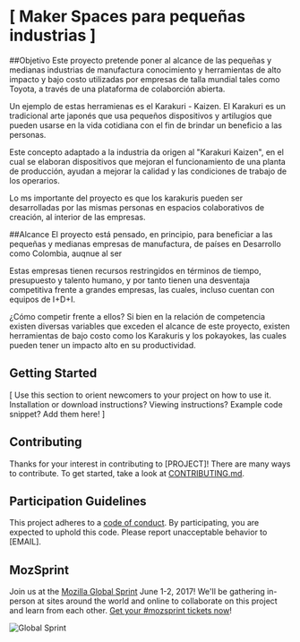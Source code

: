 # [ Maker Spaces para pequeñas industrias ]

##Objetivo
Este proyecto pretende poner al alcance de las pequeñas y medianas industrias de manufactura conocimiento y herramientas de alto impacto y bajo costo utilizadas por empresas de talla mundial tales como Toyota, a través de una plataforma de colaborción abierta.

Un ejemplo de estas herramienas es el Karakuri - Kaizen. El Karakuri es un tradicional arte japonés que usa pequeños dispositivos y artilugios que pueden usarse en la vida cotidiana con el fin de brindar un beneficio a las personas. 

Este concepto adaptado a la industria da origen al "Karakuri Kaizen", en el cual se elaboran dispositivos que mejoran el funcionamiento de una planta de producción, ayudan a mejorar la calidad y las condiciones de trabajo de los operarios.

Lo ms importante del proyecto es que los karakuris pueden ser desarrolladas por las mismas personas en espacios colaborativos de creación, al interior de las empresas.  

##Alcance
El proyecto está pensado, en principio, para beneficiar a las pequeñas y medianas empresas de manufactura, de países en Desarrollo como Colombia, auqnue al ser  

Estas empresas tienen recursos restringidos en términos de tiempo, presupuesto y talento humano, y por tanto  tienen una desventaja competitiva frente a grandes empresas, las cuales, incluso cuentan con equipos de I+D+I. 

¿Cómo competir frente a ellos? Si bien en la relación de competencia existen diversas variables que exceden el alcance de este proyecto, existen herramientas de bajo costo como los Karakuris y los pokayokes, las cuales pueden tener un impacto alto en su productividad.



## Getting Started

[ Use this section to orient newcomers to your project on how to use it. Installation or download instructions? Viewing instructions? Example code snippet? Add them here! ]

## Contributing

Thanks for your interest in contributing to [PROJECT]! There are many ways to contribute. To get started, take a look at [CONTRIBUTING.md](CONTRIBUTING.md).

## Participation Guidelines

This project adheres to a [code of conduct](CODE_OF_CONDUCT.md). By participating, you are expected to uphold this code. Please report unacceptable behavior to [EMAIL].

## MozSprint

Join us at the [Mozilla Global Sprint](http://mozilla.github.io/global-sprint/) June 1-2, 2017! We'll be gathering in-person at sites around the world and online to collaborate on this project and learn from each other. [Get your #mozsprint tickets now](http://mozilla.github.io/global-sprint/)!

![Global Sprint](https://cloud.githubusercontent.com/assets/617994/24632585/b2b07dcc-1892-11e7-91cf-f9e473187cf7.png)
